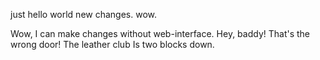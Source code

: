 
just hello world
new changes. wow.

Wow, I can make changes without web-interface.
Hey, baddy!
That's the wrong door! The leather club Is two blocks down.
